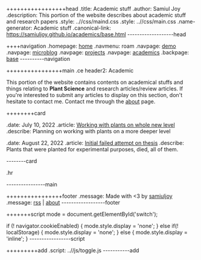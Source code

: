 +++++++++++++++++head
.title: Academic stuff
.author: Samiul Joy
.description: This portion of the website describes about academic stuff and research papers
.style: ..//css/maind.css
.style: ..//css/main.css
.name-generator: Academic stuff
.canonical-link: https://samiuljoy.github.io/academics/base.html
-------------------head

++++navigation
.homepage: [home](..//index.html)
.navmenu: roam
.navpage: [demo](..//demo/base.html)
.navpage: [microblog](..//microblog/base.html)
.navpage: [projects](..//projects/base.html)
.navpage: [academics](..//academics/base.html)
.backpage: [base](base.html)
----------navigation

++++++++++++++++main
.ce header2: Academic

This portion of the website contains contents on academical stuffs and things relating to **Plant Science** and research articles/review articles. If you're interested to submit any articles to display on this section, don't hesitate to contact me. Contact me through the [about](../about.html) page.


++++++++card



.date: July 10, 2022
.article: [Working with plants on whole new level](thesis.html)
.describe: Planning on working with plants on a more deeper level

.date: August 22, 2022
.article: [Initial failed attempt on thesis](fail.html)
.describe: Plants that were planted for experimental purposes, died, all of them.


--------card



.hr

----------------main

++++++++++++++++footer
.message: Made with <3 by [samiuljoy](https://github.com/samiuljoy)
.message: [rss](/rss.xml) | [about](/about.html)
------------------footer

+++++++script
mode = document.getElementById('switch');

if (! navigator.cookieEnabled) {
	mode.style.display = 'none';
}
else if(! localStorage) {
	mode.style.display = 'none';
}
else {
	mode.style.display = 'inline';
}
-----------------script

+++++++++add
.script: ..//js/toggle.js
-----------add

